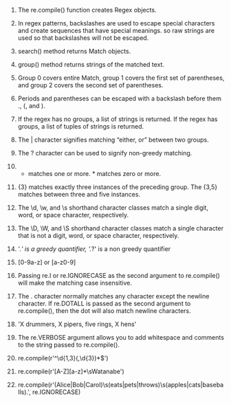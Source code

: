 1. The re.compile() function creates Regex objects.

2. In regex patterns, backslashes are used to escape special characters and create sequences that have special meanings. so raw strings are used so that backslashes will not be escaped.

3. search() method returns Match objects.

4. group() method returns strings of the matched text.

5. Group 0 covers entire Match, group 1 covers the first set of parentheses, and group 2 covers the second set of parentheses.

6. Periods and parentheses can be escaped with a backslash before them \., \(, and \).

7. If the regex has no groups, a list of strings is returned. If the regex has groups, a list of tuples of strings is returned.

8. The | character signifies matching “either, or” between two groups.

9. The ? character can be used to signify non-greedy matching.

10. + matches one or more. * matches zero or more.

11. {3} matches exactly three instances of the preceding group. The {3,5} matches between three and five instances.

12. The \d, \w, and \s shorthand character classes match a single digit, word, or space character, respectively.

13. The \D, \W, and \S shorthand character classes match a single character that is not a digit, word, or space character, respectively.

14. '.*' is a greedy quantifier, '.*?' is a non greedy quantifier

15. [0-9a-z] or [a-z0-9]

16. Passing re.I or re.IGNORECASE as the second argument to re.compile() will make the matching case insensitive.

17. The . character normally matches any character except the newline character. If re.DOTALL is passed as the second argument to re.compile(), then the dot will also match newline characters.

18. 'X drummers, X pipers, five rings, X hens'

19. The re.VERBOSE argument allows you to add whitespace and comments to the string passed to re.compile().

20. re.compile(r'^\d{1,3}(,\d{3})*$')

21. re.compile(r'[A-Z][a-z]*\sWatanabe')

22. re.compile(r'(Alice|Bob|Carol)\s(eats|pets|throws)\s(apples|cats|baseballs)\.', re.IGNORECASE)